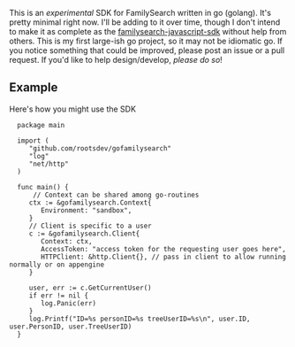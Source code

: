 This is an *experimental* SDK for FamilySearch written in go (golang).
It's pretty minimal right now. 
I'll be adding to it over time, though I don't intend to make it as complete as the
[familysearch-javascript-sdk](https://github.com/rootsdev/familysearch-javascript-sdk)
without help from others.
This is my first large-ish go project, so it may not be idiomatic go.
If you notice something that could be improved, please post an issue or a pull request.
If you'd like to help design/develop, *please do so*!

## Example

Here's how you might use the SDK

      package main
      
      import (
         "github.com/rootsdev/gofamilysearch"
         "log"
         "net/http"
      )
      
      func main() {
          // Context can be shared among go-routines
         ctx := &gofamilysearch.Context{
            Environment: "sandbox",
         }
         // Client is specific to a user
         c := &gofamilysearch.Client{
            Context: ctx,
            AccessToken: "access token for the requesting user goes here",
            HTTPClient: &http.Client{}, // pass in client to allow running normally or on appengine
         }
      
         user, err := c.GetCurrentUser()
         if err != nil {
            log.Panic(err)
         }
         log.Printf("ID=%s personID=%s treeUserID=%s\n", user.ID, user.PersonID, user.TreeUserID)
      }      
